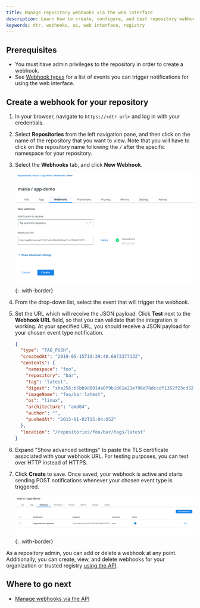 ```yaml
---
title: Manage repository webhooks via the web interface
description: Learn how to create, configure, and test repository webhooks for DTR using the web interface.
keywords: dtr, webhooks, ui, web interface, registry
---
```


## Prerequisites

- You must have admin privileges to the repository in order to create a webhook.
- See [Webhook types](/ee/dtr/admin/manage-webhooks/index.md/#webhook-types) for a list of events you can trigger notifications for using the web interface.

## Create a webhook for your repository

1. In your browser, navigate to `https://<dtr-url>` and log in with your credentials.

2. Select **Repositories** from the left navigation pane, and then click on the name of the repository that you want to view. Note that you will have to click on the repository name following the `/` after the specific namespace for your repository.

3. Select the **Webhooks** tab, and click **New Webhook**.

     ![](/ee/dtr/images/manage-webhooks-1.png){: .with-border}

4. From the drop-down list, select the event that will trigger the webhook.
5. Set the URL which will receive the JSON payload. Click **Test** next to the **Webhook URL** field, so that you can validate that the integration is working. At your specified URL, you should receive a JSON payload for your chosen event type notification.

	```json
	{
	  "type": "TAG_PUSH",
	  "createdAt": "2019-05-15T19:39:40.607337713Z",
	  "contents": {
	    "namespace": "foo",
	    "repository": "bar",
	    "tag": "latest",
	    "digest": "sha256:b5bb9d8014a0f9b1d61e21e796d78dccdf1352f23cd32812f4850b878ae4944c",
	    "imageName": "foo/bar:latest",
	    "os": "linux",
	    "architecture": "amd64",
	    "author": "",
	    "pushedAt": "2015-01-02T15:04:05Z"
	  },
	  "location": "/repositories/foo/bar/tags/latest"
	}
	```

6. Expand "Show advanced settings" to paste the TLS certificate associated with your webhook URL. For testing purposes, you can test over HTTP instead of HTTPS.

7. Click **Create** to save. Once saved, your webhook is active and starts sending POST notifications whenever your chosen event type is triggered.

     ![](/ee/dtr/images/manage-webhooks-2.png){: .with-border}

As a repository admin, you can add or delete a webhook at any point. Additionally, you can create, view, and delete webhooks for your organization or trusted registry [using the API](use-the-api).

## Where to go next

- [Manage webhooks via the API](use-the-api)
